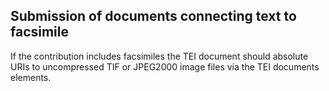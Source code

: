 
## Submission of documents connecting text to facsimile

If the contribution includes facsimiles the TEI document should
absolute URIs to uncompressed TIF or JPEG2000 image files via the TEI
documents <pb/> elements.
